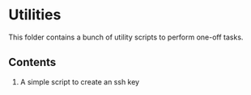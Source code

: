 # Utilities

This folder contains a bunch of utility scripts to perform one-off tasks.

## Contents
1. A simple script to create an ssh key
